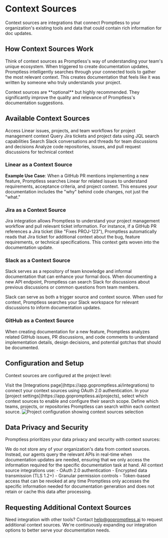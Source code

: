 # Context Sources

Context sources are integrations that connect Promptless to your organization's existing tools and data that could contain rich information for doc updates.

## How Context Sources Work

Think of context sources as Promptless's way of understanding your team's unique ecosystem. When triggered to create documentation updates, Promptless intelligently searches through your connected tools to gather the most relevant context. This creates documentation that feels like it was written by someone who truly understands your project.

<Info>
Context sources are **optional** but highly recommended. They significantly improve the quality and relevance of Promptless's documentation suggestions.
</Info>

## Available Context Sources

<CardGroup cols={2}>
  <Card title="Linear" icon="fa-linear" href="/integrations/linear">
    Access Linear issues, projects, and team workflows for project management context
  </Card>
  
  <Card title="Jira" icon="fa-jira" href="/integrations/zendesk">
    Query Jira tickets and project data using JQL search capabilities
  </Card>
  
  <Card title="Slack" icon="brands slack" href="/integrations/slack">
    Search Slack conversations and threads for team discussions and decisions
  </Card>
  
  <Card title="GitHub" icon="brands github" href="/integrations/github">
    Analyze code repositories, issues, and pull request discussions for technical context
  </Card>
</CardGroup>

### Linear as a Context Source

**Example Use Case**: When a GitHub PR mentions implementing a new feature, Promptless searches Linear for related issues to understand requirements, acceptance criteria, and project context. This ensures your documentation includes the "why" behind code changes, not just the "what."
  
### Jira as a Context Source

Jira integration allows Promptless to understand your project management workflow and pull relevant ticket information. For instance, if a GitHub PR references a Jira ticket (like "Fixes PROJ-123"), Promptless automatically reads that Jira ticket for additional context about the bug, feature requirements, or technical specifications. This context gets woven into the documentation update.

### Slack as a Context Source

Slack serves as a repository of team knowledge and informal documentation that can enhance your formal docs. When documenting a new API endpoint, Promptless can search Slack for discussions about previous discussions or common questions from team members.

<Note>
Slack can serve as both a trigger source and context source. When used for context, Promptless searches your Slack workspace for relevant discussions to inform documentation updates.
</Note>

### GitHub as a Context Source

When creating documentation for a new feature, Promptless analyzes related GitHub issues, PR discussions, and code comments to understand implementation details, design decisions, and potential gotchas that should be documented.

## Configuration and Setup

Context sources are configured at the project level:

<Steps>
  <Step title="Connect Integrations">
    Visit the [Integrations page](https://app.gopromptless.ai/integrations) to connect your context sources using OAuth 2.0 authentication.
  </Step>
  
  <Step title="Configure Project Settings">
    In your [project settings](https://app.gopromptless.ai/projects), select which context sources to enable and configure their search scope.
  </Step>
  
  <Step title="Set Permissions">
    Define which teams, projects, or repositories Promptless can search within each context source.
  </Step>
</Steps>

<Frame>
  <img src="https://promptless-customer-doc-assets.s3.amazonaws.com/docs-images/org_2lvkgU9erOFxYhtEVVC0ymPrPdF/80863009-2671-4d86-91d6-95633becce22-new-project-modal-updated.png" alt="Project configuration showing context sources selection" />
</Frame>

## Data Privacy and Security

Promptless prioritizes your data privacy and security with context sources:

<AccordionGroup>
  <Accordion title="Real-time Queries Only">
    We do not store any of your organization's data from context sources. Instead, our agents query the relevant APIs in real-time when documentation updates are needed, ensuring that we only access the information required for the specific documentation task at hand.
  </Accordion>
  
  <Accordion title="Secure Authentication">
    All context source integrations use:
    - OAuth 2.0 authentication
    - Encrypted data transmission (TLS 1.2+)
    - Granular permission controls
    - Token-based access that can be revoked at any time
  </Accordion>
  
  <Accordion title="Minimal Data Access">
    Promptless only accesses the specific information needed for documentation generation and does not retain or cache this data after processing.
  </Accordion>
</AccordionGroup>

## Requesting Additional Context Sources

Need integration with other tools? Contact [help@gopromptless.ai](mailto:help@gopromptless.ai) to request additional context sources. We're continuously expanding our integration options to better serve your documentation needs.